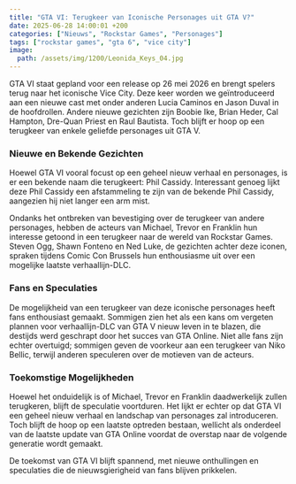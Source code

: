 ```yaml
---
title: "GTA VI: Terugkeer van Iconische Personages uit GTA V?"
date: 2025-06-28 14:00:01 +200
categories: ["Nieuws", "Rockstar Games", "Personages"]
tags: ["rockstar games", "gta 6", "vice city"]
image: 
  path: /assets/img/1200/Leonida_Keys_04.jpg
---
```


GTA VI staat gepland voor een release op 26 mei 2026 en brengt spelers terug naar het iconische Vice City. Deze keer worden we geïntroduceerd aan een nieuwe cast met onder anderen Lucia Caminos en Jason Duval in de hoofdrollen. Andere nieuwe gezichten zijn Boobie Ike, Brian Heder, Cal Hampton, Dre-Quan Priest en Raul Bautista. Toch blijft er hoop op een terugkeer van enkele geliefde personages uit GTA V.

### Nieuwe en Bekende Gezichten

Hoewel GTA VI vooral focust op een geheel nieuw verhaal en personages, is er een bekende naam die terugkeert: Phil Cassidy. Interessant genoeg lijkt deze Phil Cassidy een afstammeling te zijn van de bekende Phil Cassidy, aangezien hij niet langer een arm mist.

Ondanks het ontbreken van bevestiging over de terugkeer van andere personages, hebben de acteurs van Michael, Trevor en Franklin hun interesse getoond in een terugkeer naar de wereld van Rockstar Games. Steven Ogg, Shawn Fonteno en Ned Luke, de gezichten achter deze iconen, spraken tijdens Comic Con Brussels hun enthousiasme uit over een mogelijke laatste verhaallijn-DLC.

### Fans en Speculaties

De mogelijkheid van een terugkeer van deze iconische personages heeft fans enthousiast gemaakt. Sommigen zien het als een kans om vergeten plannen voor verhaallijn-DLC van GTA V nieuw leven in te blazen, die destijds werd geschrapt door het succes van GTA Online. Niet alle fans zijn echter overtuigd; sommigen geven de voorkeur aan een terugkeer van Niko Bellic, terwijl anderen speculeren over de motieven van de acteurs.

### Toekomstige Mogelijkheden

Hoewel het onduidelijk is of Michael, Trevor en Franklin daadwerkelijk zullen terugkeren, blijft de speculatie voortduren. Het lijkt er echter op dat GTA VI een geheel nieuw verhaal en landschap van personages zal introduceren. Toch blijft de hoop op een laatste optreden bestaan, wellicht als onderdeel van de laatste update van GTA Online voordat de overstap naar de volgende generatie wordt gemaakt.

De toekomst van GTA VI blijft spannend, met nieuwe onthullingen en speculaties die de nieuwsgierigheid van fans blijven prikkelen.